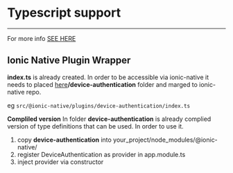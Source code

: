 # Typescript support
-----
For more info [SEE HERE](https://github.com/ionic-team/ionic-native/blob/master/DEVELOPER.md)

## Ionic Native Plugin Wrapper
**index.ts** is already created. In order to be accessible via ionic-native it needs to placed [here](https://github.com/ionic-team/ionic-native/tree/master/src/%40ionic-native/plugins)**/device-authentication** folder and marged to ionic-native repo.

eg `src/@ionic-native/plugins/device-authentication/index.ts`

**Compliled version**
In folder **device-authentication** is already complied version of type definitions that can be used.
In order to use it.
1. copy **device-authentication** into your_project/node_modules/@ionic-native/
2. register DeviceAuthentication as provider in app.module.ts
3. inject provider via constructor

